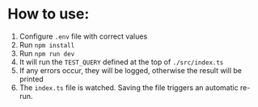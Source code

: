 # How to use:

1. Configure `.env` file with correct values
2. Run `npm install`
3. Run `npm run dev`
4. It will run the `TEST_QUERY` defined at the top of `./src/index.ts`
5. If any errors occur, they will be logged, otherwise the result will be printed
6. The `index.ts` file is watched. Saving the file triggers an automatic re-run.